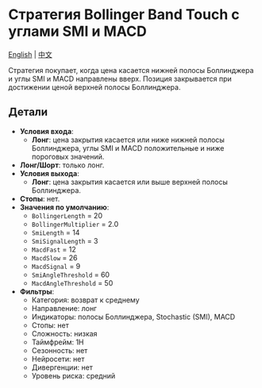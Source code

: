 # Стратегия Bollinger Band Touch с углами SMI и MACD
[English](README.md) | [中文](README_cn.md)

Стратегия покупает, когда цена касается нижней полосы Боллинджера и углы SMI и MACD направлены вверх. Позиция закрывается при достижении ценой верхней полосы Боллинджера.

## Детали

- **Условия входа**:
  - **Лонг**: цена закрытия касается или ниже нижней полосы Боллинджера, углы SMI и MACD положительные и ниже пороговых значений.
- **Лонг/Шорт**: только лонг.
- **Условия выхода**:
  - **Лонг**: цена закрытия касается или выше верхней полосы Боллинджера.
- **Стопы**: нет.
- **Значения по умолчанию**:
  - `BollingerLength` = 20
  - `BollingerMultiplier` = 2.0
  - `SmiLength` = 14
  - `SmiSignalLength` = 3
  - `MacdFast` = 12
  - `MacdSlow` = 26
  - `MacdSignal` = 9
  - `SmiAngleThreshold` = 60
  - `MacdAngleThreshold` = 50
- **Фильтры**:
  - Категория: возврат к среднему
  - Направление: лонг
  - Индикаторы: полосы Боллинджера, Stochastic (SMI), MACD
  - Стопы: нет
  - Сложность: низкая
  - Таймфрейм: 1H
  - Сезонность: нет
  - Нейросети: нет
  - Дивергенции: нет
  - Уровень риска: средний
